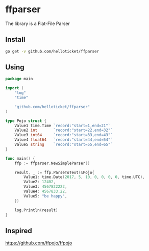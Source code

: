 # ffparser

The library is a Flat-File Parser

## Install

```bash
go get -v github.com/helloticket/ffparser
```

## Using

```go
package main

import (
	"log"
	"time"

	"github.com/helloticket/ffparser"
)

type Pojo struct {
	Value1 time.Time `record:"start=1,end=21"`
	Value2 int       `record:"start=22,end=32"`
	Value3 int64     `record:"start=33,end=43"`
	Value4 float64   `record:"start=44,end=54"`
	Value5 string    `record:"start=55,end=65"`
}

func main() {
	ffp := ffparser.NewSimpleParser()

	result, _ := ffp.ParseToText(&Pojo{
		Value1: time.Date(2017, 5, 10, 0, 0, 0, 0, time.UTC),
		Value2: 12402,
		Value3: 4567822222,
		Value4: 4567833.22,
		Value5: "be happy",
	})

	log.Println(result)
}
```

## Inspired

https://github.com/ffpojo/ffpojo
